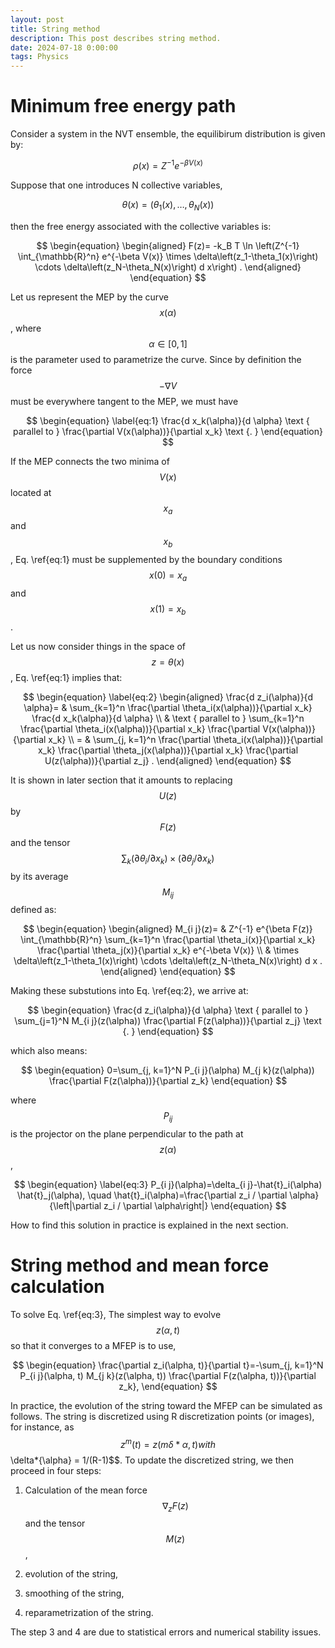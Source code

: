 ```yaml
---
layout: post
title: String method
description: This post describes string method.
date: 2024-07-18 0:00:00
tags: Physics
---
```


# Minimum free energy path

Consider a system in the NVT ensemble, the equilibirum distribution is given by:

$$
\begin{equation}
\rho(x)=Z^{-1} e^{-\beta V(x)}
\end{equation}
$$

Suppose that one introduces N collective variables,

$$
\begin{equation}
\theta(x)=\left(\theta_1(x), \ldots, \theta_N(x)\right)
\end{equation}
$$

then the free energy associated with the collective variables is:

$$
\begin{equation}
\begin{aligned}
F(z)= -k_B T \ln \left(Z^{-1} \int_{\mathbb{R}^n} e^{-\beta V(x)} \times \delta\left(z_1-\theta_1(x)\right) \cdots \delta\left(z_N-\theta_N(x)\right) d x\right) .
\end{aligned}
\end{equation}
$$

Let us represent the MEP by the curve $$x(\alpha)$$, where $$\alpha \in [0,1]$$ is the parameter used to parametrize the curve. Since
by definition the force $$ - \nabla V$$ must be everywhere tangent to the MEP, we must have

$$
\begin{equation}
\label{eq:1}
\frac{d x_k(\alpha)}{d \alpha} \text { parallel to } \frac{\partial V(x(\alpha))}{\partial x_k} \text {. }
\end{equation}
$$

If the MEP connects the two minima of $$V(x)$$ located at $$x_a$$
and $$x_b$$, Eq. \ref{eq:1} must be supplemented by the boundary conditions $$x(0)=x_a$$ and $$x(1)=x_b$$.

Let us now consider things in the space of $$z = \theta(x)$$, Eq. \ref{eq:1} implies that:

$$
\begin{equation}
\label{eq:2}
\begin{aligned}
\frac{d z_i(\alpha)}{d \alpha}= & \sum_{k=1}^n \frac{\partial \theta_i(x(\alpha))}{\partial x_k} \frac{d x_k(\alpha)}{d \alpha} \\
& \text { parallel to } \sum_{k=1}^n \frac{\partial \theta_i(x(\alpha))}{\partial x_k} \frac{\partial V(x(\alpha))}{\partial x_k} \\
= & \sum_{j, k=1}^n \frac{\partial \theta_i(x(\alpha))}{\partial x_k} \frac{\partial \theta_j(x(\alpha))}{\partial x_k} \frac{\partial U(z(\alpha))}{\partial z_j} .
\end{aligned}
\end{equation}
$$

It is shown in later section that it amounts to replacing $$U(z)$$ by $$F(z)$$ and the tensor $$\sum_k (\partial \theta_i / \partial x_k) \times (\partial \theta_j / \partial x_k)$$ by its average $$M_{ij}$$ defined as:

$$
\begin{equation}
\begin{aligned}
M_{i j}(z)= & Z^{-1} e^{\beta F(z)} \int_{\mathbb{R}^n} \sum_{k=1}^n \frac{\partial \theta_i(x)}{\partial x_k} \frac{\partial \theta_j(x)}{\partial x_k} e^{-\beta V(x)} \\
& \times \delta\left(z_1-\theta_1(x)\right) \cdots \delta\left(z_N-\theta_N(x)\right) d x .
\end{aligned}
\end{equation}
$$

Making these substutions into Eq. \ref{eq:2}, we arrive at:

$$
\begin{equation}
\frac{d z_i(\alpha)}{d \alpha} \text { parallel to } \sum_{j=1}^N M_{i j}(z(\alpha)) \frac{\partial F(z(\alpha))}{\partial z_j} \text {. }
\end{equation}
$$

which also means:

$$
\begin{equation}
0=\sum_{j, k=1}^N P_{i j}(\alpha) M_{j k}(z(\alpha)) \frac{\partial F(z(\alpha))}{\partial z_k}
\end{equation}
$$

where $$P_{i j}$$ is the projector on the plane perpendicular to the path at $$z(\alpha)$$,

$$
\begin{equation}
\label{eq:3}
P_{i j}(\alpha)=\delta_{i j}-\hat{t}_i(\alpha) \hat{t}_j(\alpha), \quad \hat{t}_i(\alpha)=\frac{\partial z_i / \partial \alpha}{\left|\partial z_i / \partial \alpha\right|}
\end{equation}
$$

How to
find this solution in practice is explained in the next section.

# String method and mean force calculation

To solve Eq. \ref{eq:3}, The simplest way to evolve $$z(\alpha, t)$$ so that it converges to a MFEP is to use,

$$
\begin{equation}
\frac{\partial z_i(\alpha, t)}{\partial t}=-\sum_{j, k=1}^N P_{i j}(\alpha, t) M_{j k}(z(\alpha, t)) \frac{\partial F(z(\alpha, t))}{\partial z_k},
\end{equation}
$$

In practice, the evolution of the string toward the MFEP can be simulated as follows. The string is discretized using R discretization points (or images), for instance, as $$ z^m (t) =z(m\delta*{\alpha}, t) with $$\delta*{\alpha} = 1/(R-1)$$. To update the discretized string, we then proceed in four steps:

1. Calculation of the mean force $$\nabla_z F(z)$$ and the tensor $$M(z)$$,

2. evolution of the string,

3. smoothing of the string,

4. reparametrization of the string.

The step 3 and 4 are due to statistical errors and numerical stability issues.
